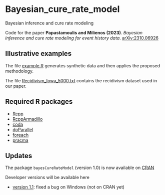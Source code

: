 # Bayesian_cure_rate_model
Bayesian inference and cure rate modeling

Code for the paper **Papastamoulis and Milienos (2023)**. *Bayesian inference and cure rate
modeling for event history data*. [arXiv:2310.06926](https://arxiv.org/abs/2310.06926)

## Illustrative examples

The file [example.R](https://github.com/mqbssppe/Bayesian_cure_rate_model/blob/main/example.R) generates synthetic data and then applies the proposed methodology. 

The file [Recidivism_Iowa_5000.txt](https://github.com/mqbssppe/Bayesian_cure_rate_model/blob/main/example.R) contains the recidivism dataset used in our paper. 

## Required R packages
- [Rcpp](https://CRAN.R-project.org/package=Rcpp)
- [RcppArmadillo](https://CRAN.R-project.org/package=RcppArmadillo)
- [coda](https://CRAN.R-project.org/package=coda)
- [doParallel](https://CRAN.R-project.org/package=doParallel)
- [foreach](https://CRAN.R-project.org/package=foreach)
- [pracma](https://CRAN.R-project.org/package=pracma)

## Updates	

The package `bayesCureRateModel` (version 1.0) is now available on [CRAN](https://CRAN.R-project.org/package=bayesCureRateModel ) 

Developer versions will be available here 

* [version 1.1](https://github.com/mqbssppe/Bayesian_cure_rate_model/tree/main/dev/package/version_1.1): fixed a bug on Windows (not on CRAN yet)


